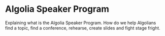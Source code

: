 # Algolia Speaker Program

Explaining what is the Algolia Speaker Program. How do we help Algolians find
a topic, find a conference, rehearse, create slides and fight stage fright.


